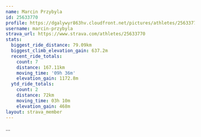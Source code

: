 ```yaml
---
name: Marcin Przybyla
id: 25633770
profile: https://dgalywyr863hv.cloudfront.net/pictures/athletes/25633770/12947173/2/large.jpg
username: marcin-przybyla
strava_url: https://www.strava.com/athletes/25633770
stats:
  biggest_ride_distance: 79.09km
  biggest_climb_elevation_gain: 637.2m
  recent_ride_totals:
    count: 7
    distance: 167.11km
    moving_time: '09h 36m'
    elevation_gain: 1172.8m
  ytd_ride_totals:
    count: 2
    distance: 72km
    moving_time: 03h 10m
    elevation_gain: 468m
layout: strava_member
--- 
```

...

